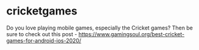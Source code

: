 # cricketgames
Do you love playing mobile games, especially the Cricket games? Then be sure to check out this post - https://www.gamingsoul.org/best-cricket-games-for-android-ios-2020/
